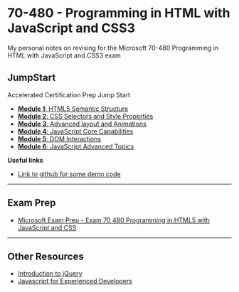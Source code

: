 # 70-480 - Programming in HTML with JavaScript and CSS3

My personal notes on revising for the Microsoft 70-480 Programming in HTML with JavaScript and CSS3 exam

## JumpStart

Accelerated Certification Prep Jump Start

- [**Module 1**: HTML5 Semantic Structure](./jumpstart/1.md#readme)
- [**Module 2**: CSS Selectors and Style Properties](./jumpstart/2.md#readme)
- [**Module 3**: Advanced layout and Animations](./jumpstart/3.md#readme)
- [**Module 4**: JavaScript Core Capabilities](./jumpstart/4.md#readme)
- [**Module 5**: DOM Interactions](./jumpstart/5.md#readme)
- [**Module 6**: JavaScript Advanced Topics](./jumpstart/6.md#readme)

**Useful links**

- [Link to github for some demo code](https://github.com/codefoster/codeshow)

---

## Exam Prep

- [Microsoft Exam Prep - Exam 70 480 Programming in HTML5 with JavaScript and CSS](./other-resources/exam-prep-vid.md#readme)

---

## Other Resources

- [Introduction to jQuery](./other-resources/intro-to-jquery.md#readme)
- [Javascript for Experienced Developers](./other-resources/js-for-experienced-developers.mdreadme)
